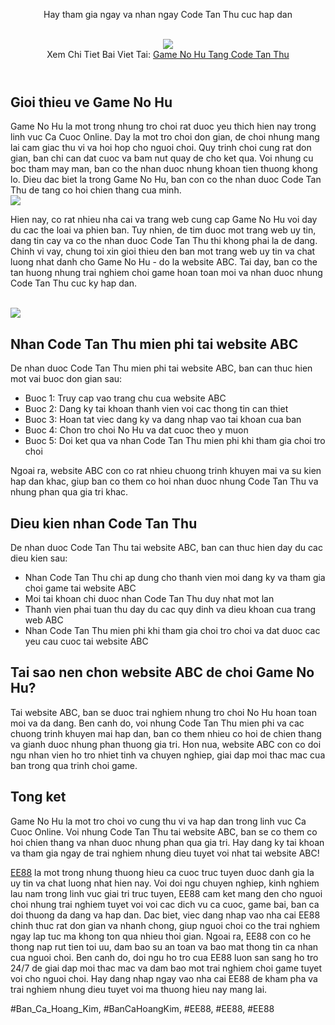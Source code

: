 <header>

<p>Hay tham gia ngay va nhan ngay Code Tan Thu cuc hap dan</p><br><img src="https://ee88vn.wiki/wp-content/uploads/2025/04/Game-No-Hu-Tang-Code-Tan-Thu-Bi-Quyet-Nhan-Thuong-Cuc-Da.png"></br>
Xem Chi Tiet Bai Viet Tai: <a href="https://ee88vn.wiki/game-no-hu-tang-code-tan-thu/">Game No Hu Tang Code Tan Thu</a>
</header><section>
<h2>Gioi thieu ve Game No Hu</h2>
<p>Game No Hu la mot trong nhung tro choi rat duoc yeu thich hien nay trong linh vuc Ca Cuoc Online. Day la mot tro choi don gian, de choi nhung mang lai cam giac thu vi va hoi hop cho nguoi choi. Quy trinh choi cung rat don gian, ban chi can dat cuoc va bam nut quay de cho ket qua. Voi nhung cu boc tham may man, ban co the nhan duoc nhung khoan tien thuong khong lo. Dieu dac biet la trong Game No Hu, ban con co the nhan duoc Code Tan Thu de tang co hoi chien thang cua minh.<br><img src="https://ee88vn.wiki/wp-content/uploads/2025/04/Cach-tim-kiem-va-nhan-code-tan-thu-game-no-hu-uy-tin.png"></br>
<p>Hien nay, co rat nhieu nha cai va trang web cung cap Game No Hu voi day du cac the loai va phien ban. Tuy nhien, de tim duoc mot trang web uy tin, dang tin cay va co the nhan duoc Code Tan Thu thi khong phai la de dang. Chinh vi vay, chung toi xin gioi thieu den ban mot trang web uy tin va chat luong nhat danh cho Game No Hu - do la website ABC. Tai day, ban co the tan huong nhung trai nghiem choi game hoan toan moi va nhan duoc nhung Code Tan Thu cuc ky hap dan.</p><br><img src="https://ee88vn.wiki/wp-content/uploads/2025/04/Game-no-hu-tang-code-tan-thu-la-gi.png"></br>
</section><section>
<h2>Nhan Code Tan Thu mien phi tai website ABC</h2>
<p>De nhan duoc Code Tan Thu mien phi tai website ABC, ban can thuc hien mot vai buoc don gian sau:
<ul>
<li>Buoc 1: Truy cap vao trang chu cua website ABC</li>
<li>Buoc 2: Dang ky tai khoan thanh vien voi cac thong tin can thiet</li>
<li>Buoc 3: Hoan tat viec dang ky va dang nhap vao tai khoan cua ban</li>
<li>Buoc 4: Chon tro choi No Hu va dat cuoc theo y muon</li>
<li>Buoc 5: Doi ket qua va nhan Code Tan Thu mien phi khi tham gia choi tro choi</li>
</ul>
<p>Ngoai ra, website ABC con co rat nhieu chuong trinh khuyen mai va su kien hap dan khac, giup ban co them co hoi nhan duoc nhung Code Tan Thu va nhung phan qua gia tri khac.</p>
</section><section>
<h2>Dieu kien nhan Code Tan Thu</h2>
<p>De nhan duoc Code Tan Thu tai website ABC, ban can thuc hien day du cac dieu kien sau:
<ul>
<li>Nhan Code Tan Thu chi ap dung cho thanh vien moi dang ky va tham gia choi game tai website ABC</li>
<li>Moi tai khoan chi duoc nhan Code Tan Thu duy nhat mot lan</li>
<li>Thanh vien phai tuan thu day du cac quy dinh va dieu khoan cua trang web ABC</li>
<li>Nhan Code Tan Thu mien phi khi tham gia choi tro choi va dat duoc cac yeu cau cuoc tai website ABC</li>
</ul>
</section><section>
<h2>Tai sao nen chon website ABC de choi Game No Hu?</h2>
<p>Tai website ABC, ban se duoc trai nghiem nhung tro choi No Hu hoan toan moi va da dang. Ben canh do, voi nhung Code Tan Thu mien phi va cac chuong trinh khuyen mai hap dan, ban co them nhieu co hoi de chien thang va gianh duoc nhung phan thuong gia tri. Hon nua, website ABC con co doi ngu nhan vien ho tro nhiet tinh va chuyen nghiep, giai dap moi thac mac cua ban trong qua trinh choi game.</p>
</section><section>
<h2>Tong ket</h2>
<p>Game No Hu la mot tro choi vo cung thu vi va hap dan trong linh vuc Ca Cuoc Online. Voi nhung Code Tan Thu tai website ABC, ban se co them co hoi chien thang va nhan duoc nhung phan qua gia tri. Hay dang ky tai khoan va tham gia ngay de trai nghiem nhung dieu tuyet voi nhat tai website ABC!</p>
</section><p><a href="https://ee88vn.wiki/">EE88</a> la mot trong nhung thuong hieu ca cuoc truc tuyen duoc danh gia la uy tin va chat luong nhat hien nay. Voi doi ngu chuyen nghiep, kinh nghiem lau nam trong linh vuc giai tri truc tuyen, EE88 cam ket mang den cho nguoi choi nhung trai nghiem tuyet voi voi cac dich vu ca cuoc, game bai, ban ca doi thuong da dang va hap dan. Dac biet, viec dang nhap vao nha cai EE88 chinh thuc rat don gian va nhanh chong, giup nguoi choi co the trai nghiem ngay lap tuc ma khong ton qua nhieu thoi gian. Ngoai ra, EE88 con co he thong nap rut tien toi uu, dam bao su an toan va bao mat thong tin ca nhan cua nguoi choi. Ben canh do, doi ngu ho tro cua EE88 luon san sang ho tro 24/7 de giai dap moi thac mac va dam bao mot trai nghiem choi game tuyet voi cho nguoi choi. Hay dang nhap ngay vao nha cai EE88 de kham pha va trai nghiem nhung dieu tuyet voi ma thuong hieu nay mang lai.</p>
#Ban_Ca_Hoang_Kim, #BanCaHoangKim, #EE88, #EE88, #EE88
